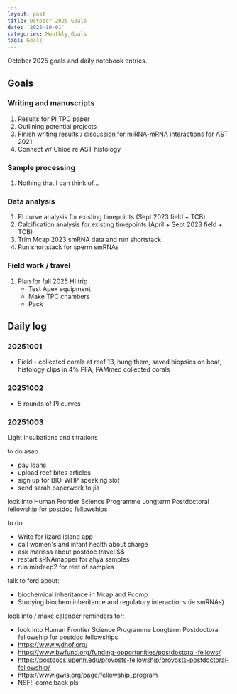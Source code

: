 ```yaml
---
layout: post
title: October 2025 Goals
date: '2025-10-01'
categories: Monthly_Goals
tags: Goals
---
```


October 2025 goals and daily notebook entries.

## Goals

### Writing and manuscripts 

1. Results for PI TPC paper 
2. Outlining potential projects
3. Finish writing results / discussion for miRNA-mRNA interactions for AST 2021 
4. Connect w/ Chloe re AST histology 

### Sample processing

1. Nothing that I can think of...

### Data analysis

1. PI curve analysis for existing timepoints (Sept 2023 field + TCB)
2. Calcification analysis for existing timepoints (April + Sept 2023 field + TCB)
3. Trim Mcap 2023 smRNA data and run shortstack 
4. Run shortstack for sperm smRNAs 

### Field work / travel 

1. Plan for fall 2025 HI trip 
	- Test Apex equipment 
	- Make TPC chambers 
	- Pack 

## Daily log 

### 20251001

- Field - collected corals at reef 13, hung them, saved biopsies on boat, histology clips in 4% PFA, PAMmed collected corals 

### 20251002

- 5 rounds of PI curves 

### 20251003

Light incubations and titrations


to do asap

- pay loans 
- upload reef bites articles 
- sign up for BIO-WHP speaking slot 
- send sarah paperwork to jia











look into Human Frontier Science Programme Longterm Postdoctoral fellowship for postdoc fellowships




to do 

- Write for lizard island app
- call women's and infant health about charge 
- ask marissa about postdoc travel $$
- restart sRNAmapper for ahya samples
- run mirdeep2 for rest of samples 

talk to ford about: 
- biochemical inheritance in Mcap and Pcomp 
- Studying biochem inheritance and regulatory interactions (ie smRNAs)

look into / make calender reminders for: 

- look into Human Frontier Science Programme Longterm Postdoctoral fellowship for postdoc fellowships
- https://www.wdhof.org/
- https://www.bwfund.org/funding-opportunities/postdoctoral-fellows/ 
- https://postdocs.upenn.edu/provosts-fellowship/provosts-postdoctoral-fellowship/ 
- https://www.gwis.org/page/fellowship_program 
- NSF!! come back pls 